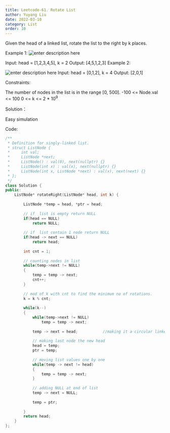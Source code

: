 ```yaml
---
title: Leetcode-61. Rotate List
author: Yuyang Liu
date: 2022-03-10
category: List
order: 10
---
```

Given the head of a linked list, rotate the list to the right by k places.

 

Example 1:
![enter description here](https://assets.leetcode.com/uploads/2020/11/13/rotate1.jpg)

Input: head = [1,2,3,4,5], k = 2
Output: [4,5,1,2,3]
Example 2:

![enter description here](https://assets.leetcode.com/uploads/2020/11/13/roate2.jpg)
Input: head = [0,1,2], k = 4
Output: [2,0,1]
 

Constraints:

The number of nodes in the list is in the range [0, 500].
-100 <= Node.val <= 100
0 <= k <= 2 * 10<sup>9</sup>

Solution：

Easy simulation


Code: 

``` c++
/**
 * Definition for singly-linked list.
 * struct ListNode {
 *     int val;
 *     ListNode *next;
 *     ListNode() : val(0), next(nullptr) {}
 *     ListNode(int x) : val(x), next(nullptr) {}
 *     ListNode(int x, ListNode *next) : val(x), next(next) {}
 * };
 */
class Solution {
public:
    ListNode* rotateRight(ListNode* head, int k) {
       
        ListNode *temp = head, *ptr = head;
        
		// if  list is empty return NULL
        if(head == NULL)
            return NULL;
			
        // if  list contain 1 node return NULL
        if(head -> next == NULL)
            return head;
        
        int cnt = 1;
        
		// counting nodes in list
        while(temp->next != NULL)
        {
            temp = temp -> next;
            cnt++;
        }
		
		// mod of k with cnt to find the minimum no of rotations.
        k = k % cnt;
        
        while(k--)
        {
            while(temp->next != NULL)
                temp = temp -> next;
        
            temp -> next = head;           //making it a circular linked list
			
			// making last node the new head
            head = temp;
            ptr = temp;
			
			// moving list values one by one
            while(temp -> next != head)
            {
                temp = temp -> next;
            }
            
			// adding NULL at end of list
            temp -> next = NULL;
			
            temp = ptr;
            
        }
        return head;
    }
};
```
